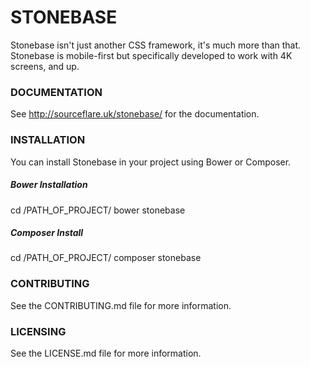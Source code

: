 # STONEBASE
Stonebase isn't just another CSS framework, it's much more than that.  Stonebase is mobile-first but specifically developed to work with 4K screens, and up.

### DOCUMENTATION
See http://sourceflare.uk/stonebase/ for the documentation.

### INSTALLATION
You can install Stonebase in your project using Bower or Composer.

##### Bower Installation

  cd /PATH_OF_PROJECT/
  bower stonebase

##### Composer Install

  cd /PATH_OF_PROJECT/
  composer stonebase

### CONTRIBUTING
See the CONTRIBUTING.md file for more information.

### LICENSING
See the LICENSE.md file for more information.
